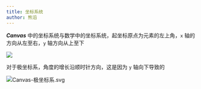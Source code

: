 ```yaml
---
title: 坐标系统
author: 熊滔
---
```


***Canvas*** 中的坐标系统与数学中的坐标系统，起坐标原点为元素的左上角，`x` 轴的方向从左至右，`y` 轴方向从上至下

<img src="https://cdn.jsdelivr.net/gh/LastKnightCoder/ImgHosting3@master/坐标系统.55ak3s2eokc0.svg" />

对于极坐标系，角度的增长沿顺时针方向，这是因为 `y` 轴向下导致的

<img src="https://cdn.jsdelivr.net/gh/LastKnightCoder/ImgHosting3@master/Canvas-极坐标系.6rpqzhey4340.svg" alt="Canvas-极坐标系.svg"  />